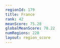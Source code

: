 ```yaml
---
regionId: 179
title: France
rank: 42
meanScore: 75.28
globalMeanScore: 70.22
numRegions: 220
layout: region_score
---
```

